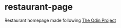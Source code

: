 # restaurant-page

Restaurant homepage made following <a href="https://www.theodinproject.com/" target="_blank">The Odin Project</a>